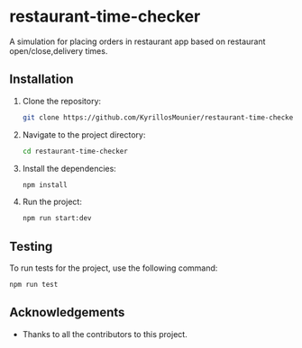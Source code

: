
# restaurant-time-checker

A simulation for placing orders in restaurant app based on restaurant open/close,delivery times.

## Installation

1. Clone the repository:
   ```bash
   git clone https://github.com/KyrillosMounier/restaurant-time-checker.git
   ```

2. Navigate to the project directory:
   ```bash
   cd restaurant-time-checker
   ```

3. Install the dependencies:
   ```bash
   npm install
   ```

4. Run the project:
   ```bash
   npm run start:dev
   ```


## Testing

To run tests for the project, use the following command:
```bash
npm run test
```

## Acknowledgements

- Thanks to all the contributors to this project.
